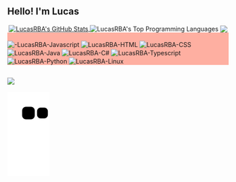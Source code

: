 ## Hello! I'm Lucas 

<div align="center">
  <a href="https://github.com/LucasRBA">
   <img  align="center" alt="LucasRBA's GitHub Stats" src="https://github-readme-stats.vercel.app/api?username=LucasRBA&show_icons=true&theme=synthwave" />  </a> <img align="center" alt="LucasRBA's Top Programming Languages" src="https://github-readme-stats.vercel.app/api/top-langs/?username=LucasRBA&theme=synthwave&exclude_repo=Modelomachinelearning-Covid-19,Desafios-algoritmo-python,SQL-NoSQL-DIO"/></a> 
 <img align="center" src="https://github-readme-stats.vercel.app/api/wakatime?username=LucasRBA" />
</div>

<div style="background-color:rgba(255, 99, 71, 0.5);" style="display: inline_block"><br>
  
  <img align="center" alt="-LucasRBA-Javascript" height="30" width="40" src="https://cdn.jsdelivr.net/gh/devicons/devicon/icons/javascript/javascript-original.svg" /> 
  <img align="center" alt="LucasRBA-HTML" height="30" width="40"  src="https://cdn.jsdelivr.net/gh/devicons/devicon/icons/html5/html5-original-wordmark.svg" />
  <img align="center" alt="LucasRBA-CSS" height="30" width="40"  src="https://cdn.jsdelivr.net/gh/devicons/devicon/icons/css3/css3-original-wordmark.svg" />
  <img align="center" alt="LucasRBA-Java" height="30" width="40" src="https://cdn.jsdelivr.net/gh/devicons/devicon/icons/java/java-original.svg" />
  <img align="center" alt="LucasRBA-C#" height="30" width="40" src="https://cdn.jsdelivr.net/gh/devicons/devicon/icons/csharp/csharp-original.svg" />
  <img align="center" alt="LucasRBA-Typescript" height="30" width="40" src="https://cdn.jsdelivr.net/gh/devicons/devicon/icons/typescript/typescript-original.svg" />          
  <img align="center" alt="LucasRBA-Python" height="30" width="40" src="https://cdn.jsdelivr.net/gh/devicons/devicon/icons/python/python-original.svg" />
  <img align="center" alt="LucasRBA-Linux" height="30" width="40" src="https://cdn.jsdelivr.net/gh/devicons/devicon/icons/linux/linux-original.svg" />
 
  
</div>

##

<div> 
  <a href="https://www.linkedin.com/in/lucas-rafael-bueno-de-arantes-4869b1216//" target="_blank"><img src="https://img.shields.io/badge/-LinkedIn-%230077B5?style=for-the-badge&logo=linkedin&logoColor=white" target="_blank"></a> 
 
  ![Snake animation](https://github.com/LucasRBA/LucasRBA/blob/output/github-contribution-grid-snake.svg)
 
</div>
